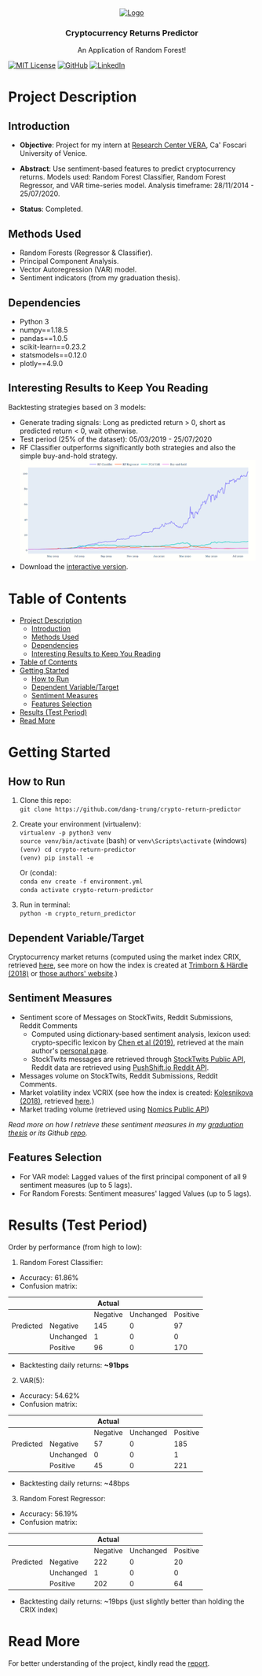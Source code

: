 <!-- PROJECT LOGO -->
<br />
<p align="center">
  <a href="https://github.com/dang-trung/crypto-return-predictor">
    <img src="https://raw.githubusercontent.com/othneildrew/Best-README-Template/master/images/logo.png" alt="Logo" width="80" height="80">
  </a>

  <h3 align="center">Cryptocurrency Returns Predictor</h3>
</p>
  <p align="center">
    An Application of Random Forest!
  </p>
  
[![MIT License][license-shield]][license-url]
[![GitHub][github-shield]][github-url]
[![LinkedIn][linkedin-shield]][linkedin-url]
  
# Project Description
## Introduction

* **Objective**: Project for my intern at
[Research Center VERA](https://www.unive.it/pag/35190/), Ca' Foscari University of Venice.   

* **Abstract**: Use sentiment-based features to predict cryptocurrency returns.
Models used: Random Forest Classifier, Random Forest Regressor, and VAR time-series model.
Analysis timeframe: 28/11/2014 - 25/07/2020.

* **Status**: Completed.

## Methods Used
* Random Forests (Regressor & Classifier).
* Principal Component Analysis.
* Vector Autoregression (VAR) model.
* Sentiment indicators (from my graduation thesis).

## Dependencies
* Python 3
* numpy==1.18.5
* pandas==1.0.5
* scikit-learn==0.23.2
* statsmodels==0.12.0
* plotly==4.9.0

## Interesting Results to Keep You Reading
Backtesting strategies based on 3 models:   
* Generate trading signals: Long as predicted return > 0, short as predicted return < 0, wait otherwise.
* Test period (25% of the dataset): 05/03/2019 - 25/07/2020
* RF Classifier outperforms significantly both strategies and also the simple buy-and-hold strategy.
![alt text](https://github.com/dang-trung/crypto-return-predictor/blob/master/figures/strats.png)
* Download the [interactive version](https://github.com/dang-trung/crypto-return-predictor/blob/master/figures/strats.html).

# Table of Contents

- [Project Description](#project-description)
  - [Introduction](#introduction)
  - [Methods Used](#methods-used)
  - [Dependencies](#dependencies)
  - [Interesting Results to Keep You Reading](#interesting-results-to-keep-you-reading)
- [Table of Contents](#table-of-contents)
- [Getting Started](#getting-started)
  - [How to Run](#how-to-run)
  - [Dependent Variable/Target](#dependent-variabletarget)
  - [Sentiment Measures](#sentiment-measures)
  - [Features Selection](#features-selection)
- [Results (Test Period)](#results-test-period)
- [Read More](#read-more)

# Getting Started

## How to Run
1. Clone this repo:  
`git clone https://github.com/dang-trung/crypto-return-predictor`
2. Create your environment (virtualenv):  
`virtualenv -p python3 venv`  
`source venv/bin/activate` (bash) or `venv\Scripts\activate` (windows)   
`(venv) cd crypto-return-predictor`  
`(venv) pip install -e`  

    Or (conda):  
`conda env create -f environment.yml`  
`conda activate crypto-return-predictor`  
3. Run in terminal:  
`python -m crypto_return_predictor`  

## Dependent Variable/Target
Cryptocurrency market returns (computed using the market index CRIX,
retrieved [here](http://data.thecrix.de/data/crix.json),
see more on how the index is created at [Trimborn & Härdle (2018)](https://doi.org/10.1016/j.jempfin.2018.08.004)
or [those authors' website](https://thecrix.de/).)

## Sentiment Measures
* Sentiment score of Messages on StockTwits, Reddit Submissions, Reddit Comments
  * Computed using dictionary-based sentiment analysis, lexicon used: crypto-specific lexicon by [Chen et al (2019)](http://dx.doi.org/10.2139/ssrn.3398423),
  retrieved at the main author's [personal page](https://sites.google.com/site/professorcathychen/resume).
  * StockTwits messages are retrieved through [StockTwits Public API](https://api.stocktwits.com/developers),
    Reddit data are retrieved using [PushShift.io Reddit API](https://github.com/pushshift/api).
* Messages volume on StockTwits, Reddit Submissions, Reddit Comments.
* Market volatility index VCRIX (see how the index is created: [Kolesnikova (2018)](https://edoc.hu-berlin.de/bitstream/handle/18452/20056/master_kolesnikova_alisa.pdf?sequence=3&isAllowed=y), retrieved [here](http://data.thecrix.de/data/crix11.json).)
* Market trading volume (retrieved using [Nomics Public API](https://docs.nomics.com/))

_Read more on how I retrieve these sentiment measures in my [graduation thesis](https://github.com/dang-trung/) or its Github [repo](https://github.com/dang-trung/)._

## Features Selection
* For VAR model: Lagged values of the first principal component of all 9 sentiment measures (up to 5 lags).
* For Random Forests: Sentiment measures' lagged Values (up to 5 lags).

# Results (Test Period)
Order by performance (from high to low):
1. Random Forest Classifier:
* Accuracy: 61.86%
* Confusion matrix:

|           |           | Actual   |           |          |
|-----------|-----------|----------|-----------|----------|
|           |           | Negative | Unchanged | Positive |
| Predicted | Negative  | 145      | 0         | 97       |
|           | Unchanged | 1        | 0         | 0        |
|           | Positive  | 96       | 0         | 170      |

* Backtesting daily returns: **~91bps**
2. VAR(5):
* Accuracy: 54.62%
* Confusion matrix:

|           |           | Actual   |           |          |
|-----------|-----------|----------|-----------|----------|
|           |           | Negative | Unchanged | Positive |
| Predicted | Negative  | 57       | 0         | 185      |
|           | Unchanged | 0        | 0         | 1        |
|           | Positive  | 45       | 0         | 221      |

* Backtesting daily returns: ~48bps
3. Random Forest Regressor:
* Accuracy: 56.19%
* Confusion matrix:

|           |           | Actual   |           |          |
|-----------|-----------|----------|-----------|----------|
|           |           | Negative | Unchanged | Positive |
| Predicted | Negative  | 222      | 0         | 20       |
|           | Unchanged | 1        | 0         | 0        |
|           | Positive  | 202      | 0         | 64       |

* Backtesting daily returns: ~19bps (just slightly better than holding the CRIX index)
# Read More
For better understanding of the project, kindly read the [report](https://github.com/dang-trung/crypto-return-predictor/blob/master/reports/final_report.pdf).

[github-shield]: https://img.shields.io/badge/-GitHub-black.svg?style=social&logo=github&colorB=555
[github-url]: https://github.com/dang-trung/
[license-shield]: https://img.shields.io/github/license/dang-trung/crypto-return-predictor.svg?style=social
[license-url]: https://github.com/dang-trung/crypto-return-predictor/blob/master/LICENSE.md
[linkedin-shield]: https://img.shields.io/badge/-LinkedIn-black.svg?style=social&logo=linkedin&colorB=555
[linkedin-url]: https://linkedin.com/in/dang-trung

